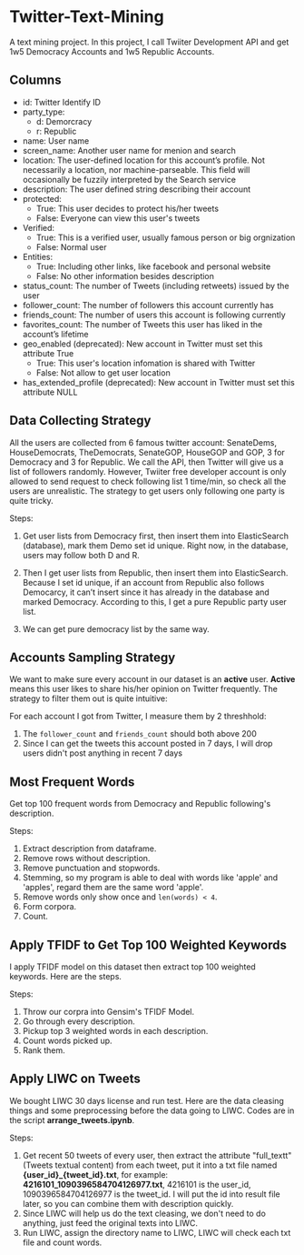 # Twitter-Text-Mining
A text mining project. In this project, I call Twiiter Development API and get 1w5 Democracy Accounts and 1w5 Republic Accounts.

## Columns
- id: Twitter Identify ID
- party_type:
    - d: Demorcracy
    - r: Republic
- name: User name
- screen_name: Another user name for menion and search
- location: The user-defined location for this account’s profile. Not necessarily a location, nor machine-parseable. This field will occasionally be fuzzily interpreted by the Search service
- description: The user defined string describing their account
- protected: 
    - True: This user decides to protect his/her tweets
    - False: Everyone can view this user's tweets
- Verified:
    - True: This is a verified user, usually famous person or big orgnization
    - False: Normal user
- Entities:
    - True: Including other links, like facebook and personal website
    - False: No other information besides description
- status_count: The number of Tweets (including retweets) issued by the user
- follower_count: The number of followers this account currently has
- friends_count: The number of users this account is following currently
- favorites_count: The number of Tweets this user has liked in the account’s lifetime
- geo_enabled (deprecated): New account in Twitter must set this attribute True
    - True: This user's location infomation is shared with Twitter
    - False: Not allow to get user location
- has_extended_profile (deprecated): New account in Twitter must set this attribute NULL

## Data Collecting Strategy

All the users are collected from 6 famous twitter account: SenateDems, HouseDemocrats, TheDemocrats, SenateGOP, HouseGOP and GOP, 3 for Democracy and 3 for Republic. We call the API, then Twitter will give us a list of followers randomly. However, Twiiter free developer account is only allowed to send request to check following list 1 time/min, so check all the users are unrealistic. The strategy to get users only following one party is quite tricky.

Steps:
1. Get user lists from Democracy first, then insert them into ElasticSearch (database), mark them Demo set id unique. Right now, in the database, users may follow both D and R.

2. Then I get user lists from Republic, then insert them into ElasticSearch. Because I set id unique, if an account from Republic also follows Democarcy, it can’t insert since it has already in the database and marked Democracy. According to this, I get a pure Republic party user list. 

3.	We can get pure democracy list by the same way.

## Accounts Sampling Strategy

We want to make sure every account in our dataset is an **active** user. **Active** means this user likes to share his/her opinion on Twitter frequently. The strategy to filter them out is quite intuitive:

For each account I got from Twitter, I measure them by 2 threshhold:

1. The ```follower_count``` and ```friends_count``` should both above 200
2. Since I can get the tweets this account posted in 7 days, I will drop users didn't post anything in recent 7 days 

## Most Frequent Words
Get top 100 frequent words from Democracy and Republic following's description.

Steps:

1. Extract description from dataframe.
2. Remove rows without description.
3. Remove punctuation and stopwords.
4. Stemming, so my program is able to deal with words like 'apple' and 'apples', regard them are the same word 'apple'.
5. Remove words only show once and ```len(words) < 4```.
6. Form corpora.
7. Count. 

## Apply TFIDF to Get Top 100 Weighted Keywords
I apply TFIDF model on this dataset then extract top 100 weighted keywords. Here are the steps.

Steps:

1. Throw our corpra into Gensim's TFIDF Model.
2. Go through every description.
3. Pickup top 3 weighted words in each description.
4. Count words picked up.
5. Rank them.

## Apply LIWC on Tweets
We bought LIWC 30 days license and run test. Here are the data cleasing things and some preprocessing before the data going to LIWC. Codes are in the script **arrange_tweets.ipynb**.

Steps:

1. Get recent 50 tweets of every user, then extract the attribute "full_textt" (Tweets textual content) from each tweet, put it into a txt file named **{user_id}_{tweet_id}.txt**, for example: **4216101_1090396584704126977.txt**, 4216101 is the user_id, 1090396584704126977 is the tweet_id. I will put the id into result file later, so you can combine them with description quickly.
2. Since LIWC will help us do the text cleasing, we don't need to do anything, just feed the original texts into LIWC.
3. Run LIWC, assign the directory name to LIWC, LIWC will check each txt file and count words.


